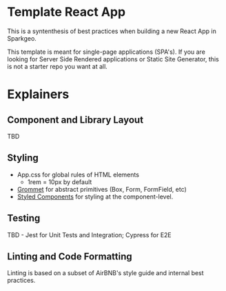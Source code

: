# Template React App

This is a syntenthesis of best practices when building a new React App in Sparkgeo.

This template is meant for single-page applications (SPA's). If you are looking for Server Side Rendered applications or Static Site Generator, this is not a starter repo you want at all.


# Explainers

## Component and Library Layout

TBD

## Styling

- App.css for global rules of HTML elements
    - 1rem = 10px by default
- [Grommet](https://https://v2.grommet.io) for abstract primitives (Box, Form, FormField, etc)
- [Styled Components](https://www.styled-components.com/) for styling at the component-level.

## Testing

TBD - Jest for Unit Tests and Integration; Cypress for E2E



## Linting and Code Formatting

Linting is based on a subset of AirBNB's style guide and internal best practices.
